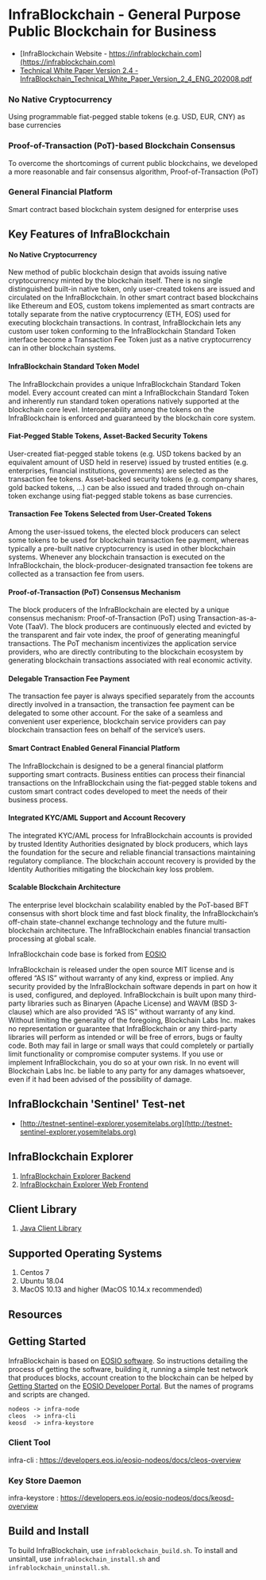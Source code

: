 # InfraBlockchain - General Purpose Public Blockchain for Business

* [InfraBlockchain Website - https://infrablockchain.com](https://infrablockchain.com)
* [Technical White Paper Version 2.4 - InfraBlockchain_Technical_White_Paper_Version_2_4_ENG_202008.pdf](https://infrablockchain.com/documents/InfraBlockchain_Technical_White_Paper_Version_2_4_ENG_202008.pdf)


### No Native Cryptocurrency
Using programmable fiat-pegged stable tokens (e.g. USD, EUR, CNY) as base currencies

### Proof-of-Transaction (PoT)-based Blockchain Consensus
To overcome the shortcomings of current public blockchains, we developed a more reasonable and fair consensus algorithm, Proof-of-Transaction (PoT)

### General Financial Platform
Smart contract based blockchain system designed for enterprise uses


## Key Features of InfraBlockchain

#### No Native Cryptocurrency
 New method of public blockchain design that avoids issuing native cryptocurrency minted by the blockchain itself. 
 There is no single distinguished built-in native token, only user-created tokens are issued and circulated on the InfraBlockchain. 
 In other smart contract based blockchains like Ethereum and EOS, custom tokens implemented as smart contracts are totally separate from the native cryptocurrency (ETH, EOS) used for executing blockchain transactions. 
 In contrast, InfraBlockchain lets any custom user token conforming to the InfraBlockchain Standard Token interface become a Transaction Fee Token just as a native cryptocurrency can in other blockchain systems.

#### InfraBlockchain Standard Token Model
 The InfraBlockchain provides a unique InfraBlockchain Standard Token model. 
 Every account created can mint a InfraBlockchain Standard Token and inherently run standard token operations natively supported at the blockchain core level. 
 Interoperability among the tokens on the InfraBlockchain is enforced and guaranteed by the blockchain core system.

#### Fiat-Pegged Stable Tokens, Asset-Backed Security Tokens
 User-created fiat-pegged stable tokens (e.g. USD tokens backed by an equivalent amount of USD held in reserve) 
 issued by trusted entities (e.g. enterprises, financial institutions, governments) are selected as the transaction fee tokens. 
 Asset-backed security tokens (e.g. company shares, gold backed tokens, ...) can be also issued and traded through on-chain token exchange 
 using fiat-pegged stable tokens as base currencies.

#### Transaction Fee Tokens Selected from User-Created Tokens
 Among the user-issued tokens, the elected block producers can select some tokens to be used for blockchain transaction fee payment, whereas typically a pre-built native cryptocurrency is used in other blockchain systems. 
 Whenever any blockchain transaction is executed on the InfraBlockchain, the block-producer-designated transaction fee tokens are collected as a transaction fee from users.

#### Proof-of-Transaction (PoT) Consensus Mechanism
 The block producers of the InfraBlockchain are elected by a unique consensus mechanism: Proof-of-Transaction (PoT) using Transaction-as-a-Vote (TaaV). 
 The block producers are continuously elected and evicted by the transparent and fair vote index, the proof of generating meaningful transactions. The PoT mechanism incentivizes the application service providers, 
 who are directly contributing to the blockchain ecosystem by generating blockchain transactions associated with real economic activity.
 
#### Delegable Transaction Fee Payment
 The transaction fee payer is always specified separately from the accounts directly involved in a transaction, the transaction fee payment can be delegated to some other account. 
 For the sake of a seamless and convenient user experience, blockchain service providers can pay blockchain transaction fees on behalf of the service’s users.
 
#### Smart Contract Enabled General Financial Platform
 The InfraBlockchain is designed to be a general financial platform supporting smart contracts. 
 Business entities can process their financial transactions on the InfraBlockchain using the fiat-pegged stable tokens 
 and custom smart contract codes developed to meet the needs of their business process.
 
#### Integrated KYC/AML Support and Account Recovery
 The integrated KYC/AML process for InfraBlockchain accounts is provided by trusted Identity Authorities designated by block producers, 
 which lays the foundation for the secure and reliable financial transactions maintaining regulatory compliance. The blockchain account recovery is provided by the Identity Authorities mitigating the blockchain key loss problem.

#### Scalable Blockchain Architecture
 The enterprise level blockchain scalability enabled by the PoT-based BFT consensus with short block time and fast block finality, 
 the InfraBlockchain’s off-chain state-channel exchange technology and the future multi-blockchain architecture. 
 The InfraBlockchain enables financial transaction processing at global scale.

InfraBlockchain code base is forked from [EOSIO](https://github.com/EOSIO/eos)

InfraBlockchain is released under the open source MIT license and is offered “AS IS” without warranty of any kind, express or implied. 
Any security provided by the InfraBlockchain software depends in part on how it is used, configured, and deployed.
InfraBlockchain is built upon many third-party libraries such as Binaryen (Apache License) and WAVM (BSD 3-clause) which are also provided “AS IS” without warranty of any kind. 
Without limiting the generality of the foregoing, Blockchain Labs Inc. makes no representation or guarantee that InfraBlockchain or any third-party libraries will perform as intended or will be free of errors, 
bugs or faulty code. Both may fail in large or small ways that could completely or partially limit functionality or compromise computer systems. 
If you use or implement InfraBlockchain, you do so at your own risk. In no event will Blockchain Labs Inc. be liable to any party for any damages whatsoever, 
even if it had been advised of the possibility of damage.  


## InfraBlockchain 'Sentinel' Test-net
* [http://testnet-sentinel-explorer.yosemitelabs.org](http://testnet-sentinel-explorer.yosemitelabs.org)


## InfraBlockchain Explorer
1. [InfraBlockchain Explorer Backend](https://github.com/YosemiteLabs/yosemite-explorer-backend)
1. [InfraBlockchain Explorer Web Frontend](https://github.com/YosemiteLabs/yosemite-explorer-web)


## Client Library
1. [Java Client Library](https://github.com/YosemiteLabs/yosemite-j)


## Supported Operating Systems
1. Centos 7
2. Ubuntu 18.04
3. MacOS 10.13 and higher (MacOS 10.14.x recommended)



## Resources





<a name="gettingstarted"></a>
## Getting Started
InfraBlockchain is based on [EOSIO software](https://github.com/EOSIO/eos). So instructions detailing the process of getting the software, building it, running a simple test network that produces blocks, account creation to the blockchain can be helped by [Getting Started](https://developers.eos.io/eosio-nodeos/docs/overview-1) on the [EOSIO Developer Portal](https://developers.eos.io).
But the names of programs and scripts are changed.
```
nodeos -> infra-node
cleos  -> infra-cli
keosd  -> infra-keystore
```
### Client Tool
infra-cli : https://developers.eos.io/eosio-nodeos/docs/cleos-overview

### Key Store Daemon
infra-keystore : https://developers.eos.io/eosio-nodeos/docs/keosd-overview

## Build and Install
To build InfraBlockchain, use `infrablockchain_build.sh`. To install and unsintall, use `infrablockchain_install.sh` and `infrablockchain_uninstall.sh`.
